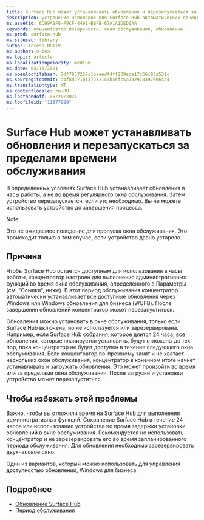 ```yaml
---
title: Surface Hub может устанавливать обновления и перезапускаться за пределами времени обслуживания
description: устранение неполадок для Surface Hub автоматических обновлений
ms.assetid: 6C09A9F8-F9CF-4491-BBFB-67A1A1DED0AA
keywords: концентратор поверхности, окно обслуживания, обновление
ms.prod: surface-hub
ms.sitesec: library
author: Teresa-MOTIV
ms.author: v-tea
ms.topic: article
ms.localizationpriority: medium
ms.date: 04/15/2021
ms.openlocfilehash: 7df7857258c1baeedf4ff239eda17c66c93a531c
ms.sourcegitcommit: a4f8d271b1372321c3b45fc5a7a29703976964a4
ms.translationtype: MT
ms.contentlocale: ru-RU
ms.lasthandoff: 05/20/2021
ms.locfileid: "11577029"
---
```

# <a name="surface-hub-may-install-updates-and-restart-outside-maintenance-hours"></a>Surface Hub может устанавливать обновления и перезапускаться за пределами времени обслуживания

В определенных условиях Surface Hub устанавливает обновления в часы работы, а не во время регулярного окна обслуживания. Затем устройство перезапускается, если это необходимо. Вы не можете использовать устройство до завершения процесса.

> [!NOTE]  
> Это не ожидаемое поведение для пропуска окна обслуживания. Это происходит только в том случае, если устройство давно устарело.

## <a name="cause"></a>Причина

Чтобы Surface Hub остается доступным для использования в часы работы, концентратор настроен для выполнения административных функций во время окна обслуживания, определенного в Параметры (см. "Ссылки", ниже). В этот период обслуживания концентратор автоматически устанавливает все доступные обновления через Windows или Windows обновления для бизнеса (WUFB). После завершения обновлений концентратор может перезапуститься.

Обновления можно установить в окне обслуживания, только если Surface Hub включена, но не используется или зарезервирована. Например, если Surface Hub собрания, которое длится 24 часа, все обновления, которые планируется установить, будут отложены до тех пор, пока концентратор не будет доступен в течение следующего окна обслуживания. Если концентратор по-прежнему занят и не хватает нескольких окон обслуживания, концентратор в конечном итоге начнет устанавливать и загружать обновления. Это может произойти во время или за пределами окна обслуживания. После загрузки и установки устройство может перезапуститься.

## <a name="to-avoid-this-issue"></a>Чтобы избежать этой проблемы

Важно, чтобы вы отложили время на Surface Hub для выполнения административных функций. Сохранение Surface Hub в течение 24 часов или использование устройства во время задержки установки обновлений в окне обслуживания. Рекомендуется не использовать концентратор и не зарезервировать его во время запланированного периода обслуживания. Для обновления необходимо зарезервировать двухчасовое окно.

Один из вариантов, который можно использовать для управления доступностью обновлений, Windows для бизнеса.

## <a name="learn-more"></a>Подробнее
 
- [Обновление Surface Hub](first-run-program-surface-hub.md#update-the-surface-hub) 
- [Период обслуживания](manage-windows-updates-for-surface-hub.md#maintenance-window) 
